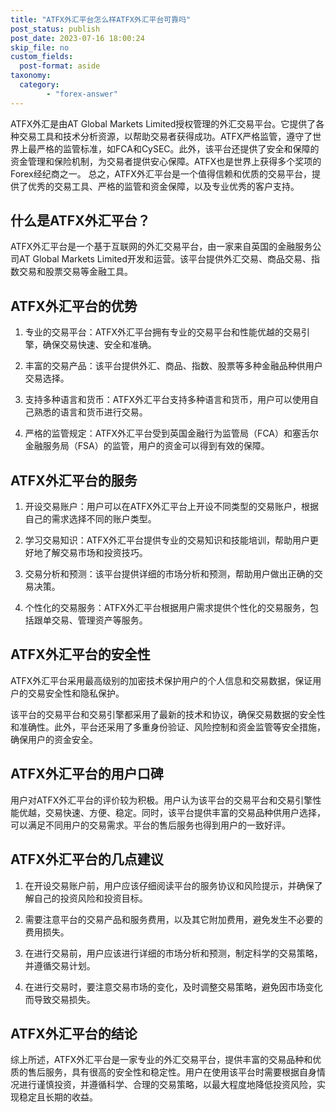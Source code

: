 ```yaml
---
title: "ATFX外汇平台怎么样ATFX外汇平台可靠吗"
post_status: publish
post_date: 2023-07-16 18:00:24
skip_file: no
custom_fields: 
  post-format: aside
taxonomy:
  category:
        - "forex-answer"
---
```


ATFX外汇是由AT Global Markets Limited授权管理的外汇交易平台。它提供了各种交易工具和技术分析资源，以帮助交易者获得成功。ATFX严格监管，遵守了世界上最严格的监管标准，如FCA和CySEC。此外，该平台还提供了安全和保障的资金管理和保险机制，为交易者提供安心保障。ATFX也是世界上获得多个奖项的Forex经纪商之一。 总之，ATFX外汇平台是一个值得信赖和优质的交易平台，提供了优秀的交易工具、严格的监管和资金保障，以及专业优秀的客户支持。

## 什么是ATFX外汇平台？

ATFX外汇平台是一个基于互联网的外汇交易平台，由一家来自英国的金融服务公司AT Global Markets Limited开发和运营。该平台提供外汇交易、商品交易、指数交易和股票交易等金融工具。

## ATFX外汇平台的优势

1. 专业的交易平台：ATFX外汇平台拥有专业的交易平台和性能优越的交易引擎，确保交易快速、安全和准确。

2. 丰富的交易产品：该平台提供外汇、商品、指数、股票等多种金融品种供用户交易选择。

3. 支持多种语言和货币：ATFX外汇平台支持多种语言和货币，用户可以使用自己熟悉的语言和货币进行交易。

4. 严格的监管规定：ATFX外汇平台受到英国金融行为监管局（FCA）和塞舌尔金融服务局（FSA）的监管，用户的资金可以得到有效的保障。

## ATFX外汇平台的服务

1. 开设交易账户：用户可以在ATFX外汇平台上开设不同类型的交易账户，根据自己的需求选择不同的账户类型。

2. 学习交易知识：ATFX外汇平台提供专业的交易知识和技能培训，帮助用户更好地了解交易市场和投资技巧。

3. 交易分析和预测：该平台提供详细的市场分析和预测，帮助用户做出正确的交易决策。

4. 个性化的交易服务：ATFX外汇平台根据用户需求提供个性化的交易服务，包括跟单交易、管理资产等服务。

## ATFX外汇平台的安全性

ATFX外汇平台采用最高级别的加密技术保护用户的个人信息和交易数据，保证用户的交易安全性和隐私保护。

该平台的交易平台和交易引擎都采用了最新的技术和协议，确保交易数据的安全性和准确性。此外，平台还采用了多重身份验证、风险控制和资金监管等安全措施，确保用户的资金安全。

## ATFX外汇平台的用户口碑

用户对ATFX外汇平台的评价较为积极。用户认为该平台的交易平台和交易引擎性能优越，交易快速、方便、稳定。同时，该平台提供丰富的交易品种供用户选择，可以满足不同用户的交易需求。平台的售后服务也得到用户的一致好评。

## ATFX外汇平台的几点建议

1. 在开设交易账户前，用户应该仔细阅读平台的服务协议和风险提示，并确保了解自己的投资风险和投资目标。

2. 需要注意平台的交易产品和服务费用，以及其它附加费用，避免发生不必要的费用损失。

3. 在进行交易前，用户应该进行详细的市场分析和预测，制定科学的交易策略，并遵循交易计划。

4. 在进行交易时，要注意交易市场的变化，及时调整交易策略，避免因市场变化而导致交易损失。

## ATFX外汇平台的结论

综上所述，ATFX外汇平台是一家专业的外汇交易平台，提供丰富的交易品种和优质的售后服务，具有很高的安全性和稳定性。用户在使用该平台时需要根据自身情况进行谨慎投资，并遵循科学、合理的交易策略，以最大程度地降低投资风险，实现稳定且长期的收益。 
